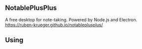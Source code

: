 ## NotablePlusPlus

A free desktop for note-taking. Powered by Node.js and Electron.
https://ruben-krueger.github.io/notableplusplus/


## Using 



